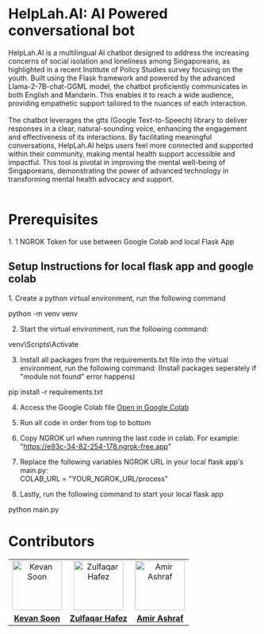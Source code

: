 # HelpLah.AI: AI Powered conversational bot

HelpLah.AI is a multilingual AI chatbot designed to address the increasing concerns of social isolation and loneliness among Singaporeans, as highlighted in a recent Institute of Policy Studies survey focusing on the youth. Built using the Flask framework and powered by the advanced Llama-2-7B-chat-GGML model, the chatbot proficiently communicates in both English and Mandarin. This enables it to reach a wide audience, providing empathetic support tailored to the nuances of each interaction.
<br><br>
The chatbot leverages the gtts (Google Text-to-Speech) library to deliver responses in a clear, natural-sounding voice, enhancing the engagement and effectiveness of its interactions. By facilitating meaningful conversations, HelpLah.AI helps users feel more connected and supported within their community, making mental health support accessible and impactful. This tool is pivotal in improving the mental well-being of Singaporeans, demonstrating the power of advanced technology in transforming mental health advocacy and support.
<br><br>

<h1>Prerequisites</h1>
1. 1 NGROK Token for use between Google Colab and local Flask App

<h2>Setup Instructions for local flask app and google colab</h2>
1. Create a python virtual environment, run the following command

python -m venv venv

2. Start the virtual environment, run the following command:

venv\Scripts\Activate

3. Install all packages from the requirements.txt file into the virtual environment, run the following command: (Install packages seperately if "module not found" error happens)

pip install -r requirements.txt

4. Access the Google Colab file  [Open in Google Colab](https://colab.research.google.com/drive/1q4HgHEb6NctgasFU2Gp3uKnMT5hEVZss?usp=sharing)

6. Run all code in order from top to bottom

7. Copy NGROK url when running the last code in colab. For example: "https://e93c-34-82-254-178.ngrok-free.app"
   
8. Replace the following variables NGROK URL in your local flask app's main.py: <br>
 COLAB_URL = "YOUR_NGROK_URL/process" <br>
9. Lastly, run the following command to start your local flask app

python main.py

<h1>Contributors</h1>
<table>
  <tr>
    <!-- Row for images -->
    <td align="center">
      <img src="https://media.licdn.com/dms/image/v2/C4D03AQFxkjoL41Vq-A/profile-displayphoto-shrink_400_400/profile-displayphoto-shrink_400_400/0/1653217262059?e=1741824000&v=beta&t=TvWk4l4zIGtdzMbUJtk6-2V6hf2PcJ5lR5XgBSeuuGM" width="100px;" alt="Kevan Soon"/>
    </td>
    <td align="center">
      <img src="https://media.licdn.com/dms/image/v2/C5603AQFidBM2K2d3kA/profile-displayphoto-shrink_400_400/profile-displayphoto-shrink_400_400/0/1636695735903?e=1741824000&v=beta&t=B7t6_dv033Av4Zxrdg0nCCo2PpVNrdoeerP575slQTw" width="100px;" alt="Zulfaqar Hafez"/>
    </td>
    <td align="center">
      <img src="https://media.licdn.com/dms/image/v2/D5603AQEyiGzENyH1bg/profile-displayphoto-shrink_400_400/B56ZRUuMB.G8Ag-/0/1736588182873?e=1741824000&v=beta&t=ngroT--AxMlb7qWdIaZIj5AKxP0xaJe0ygQdcF_EvFU" width="100px;" alt="Amir Ashraf"/>
    </td>
  </tr>
  <tr>
    <!-- Row for names with links -->
    <td align="center">
      <a href="https://www.linkedin.com/in/kevansoon/" target="_blank"><strong>Kevan Soon</strong></a>
    </td>
    <td align="center">
      <a href="https://www.linkedin.com/in/zulfaqarhafez/" target="_blank"><strong>Zulfaqar Hafez</strong></a>
    </td>
    <td align="center">
      <a href="https://www.linkedin.com/in/amir-ashraf-45464119b/" target="_blank"><strong>Amir Ashraf</strong></a>
    </td>
  </tr>
</table>

